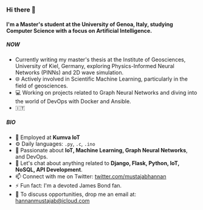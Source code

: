 ### Hi there 👋

#### I'm a Master's student at the University of Genoa, Italy, studying Computer Science with a focus on Artificial Intelligence.

##### NOW

- Currently writing my master's thesis at the Institute of Geosciences, University of Kiel, Germany, exploring Physics-Informed Neural Networks (PINNs) and 2D wave simulation.
- 🌐 Actively involved in Scientific Machine Learning, particularly in the field of geosciences.
- 💻 Working on projects related to Graph Neural Networks and diving into the world of DevOps with Docker and Ansible.
- 🇮🇹

##### BIO

- 🏢 Employed at **Kumva IoT**
- ⚙️ Daily languages: `.py`, `.c`, `.ino`
- 🌱 Passionate about **IoT, Machine Learning, Graph Neural Networks**, and DevOps.
- 💬 Let's chat about anything related to **Django, Flask, Python, IoT, NoSQL, API Development**.
- 📫 Connect with me on Twitter: [twitter.com/mustajabhannan](https://twitter.com/mustajabhannan)
- ⚡️ Fun fact: I'm a devoted James Bond fan.
- 📧 To discuss opportunities, drop me an email at: [hannanmustajab@icloud.com](mailto:hannanmustajab@icloud.com)

